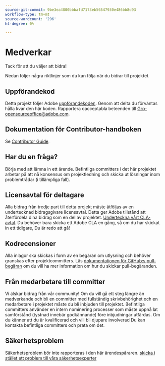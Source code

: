 ```yaml
---
source-git-commit: 9be3ea4800bbbafd7173eb56547930e486bb8d93
workflow-type: tm+mt
source-wordcount: '296'
ht-degree: 0%

---
```

# Medverkar

Tack för att du väljer att bidra!

Nedan följer några riktlinjer som du kan följa när du bidrar till projektet.

## Uppförandekod

Detta projekt följer Adobe [uppförandekoden](code-of-conduct.md). Genom att delta
du förväntas hålla kvar den här koden. Rapportera oacceptabla beteenden till
[Grp-opensourceoffice@adobe.com](mailto:Grp-opensourceoffice@adobe.com).

## Dokumentation för Contributor-handboken

Se [Contributor Guide](https://docs.adobe.com/content/help/en/contributor/contributor-guide/introduction.html).

## Har du en fråga?

Börja med att lämna in ett ärende. Befintliga committers i det här projektet arbetar på att nå
konsensus om projektledning och skicka ut lösningar inom problemtrådar
(i tillämpliga fall).

## Licensavtal för deltagare

Alla bidrag från tredje part till detta projekt måste åtföljas av en undertecknad bidragsgivare
licensavtal. Detta ger Adobe tillstånd att återfördela dina bidrag
som en del av projektet. [Underteckna vårt CLA-avtal](http://opensource.adobe.com/cla.html). Du
behöver bara skicka ett Adobe CLA en gång, så om du har skickat in ett tidigare,
Du är redo att gå!

## Kodrecensioner

Alla inlagor ska skickas i form av en begäran om utlysning och behöver granskas
efter projektcommitters. Läs [dokumentationen för GitHub:s pull-begäran](https://help.github.com/articles/about-pull-requests/)
om du vill ha mer information om hur du skickar pull-begäranden.

<!--
Lastly, please follow the [pull request template](PULL_REQUEST_TEMPLATE.md) when
submitting a pull request!
-->

## Från medarbetare till committer

Vi älskar bidrag från vår community! Om du vill gå ett steg längre än medverkande
och bli en committer med fullständig skrivbehörighet och en medarbetare i projektet måste du
bli inbjuden till projektet. Befintliga committers använder en intern nominering
processer som måste uppnå lat samförstånd (tystnad innebär godkännande) före inbjudningar
utfärdas. Om du känner att du är kvalificerad och vill bli djupare involverad
Du kan kontakta befintliga committers och prata om det.

## Säkerhetsproblem

Säkerhetsproblem bör inte rapporteras i den här ärendespåraren. [skicka i stället ett problem till våra säkerhetsexperter](https://helpx.adobe.com/security/alertus.html)
